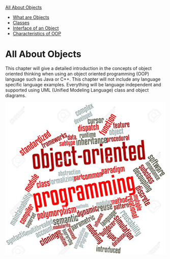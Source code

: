 [All About Objects](../all_about_objects/readme.md)
* [What are Objects](../all_about_objects/what_are_objects.md)
* [Classes](../all_about_objects/classes.md)
* [Interface of an Object](../all_about_objects/interface_of_an_object.md)
* [Characteristics of OOP](../all_about_objects/characteristics_of_oop.md)

# All About Objects

This chapter will give a detailed introduction in the concepts of object oriented thinking when using an object oriented programming (OOP) language such as Java or C++. This chapter will not include any language specific language examples. Everything will be language independent and supported using UML (Unified Modeling Language) class and object diagrams.

![Keywords of OOP](img/keywords_of_oop.png)
<!-- TODO: Replace this image with own -->
